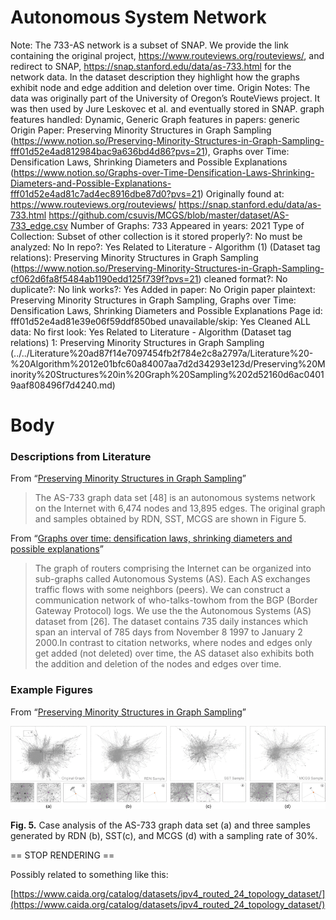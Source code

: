 # Autonomous System Network

Note: The 733-AS network is a subset of SNAP. We provide the link containing the original project, https://www.routeviews.org/routeviews/, and redirect to SNAP, https://snap.stanford.edu/data/as-733.html for the network data. In the dataset description they highlight how the graphs exhibit node and edge addition and deletion over time. 
Origin Notes: The data was originally part of the University of Oregon’s RouteViews project. It was then used by Jure Leskovec et al. and eventually stored in SNAP.
graph features handled: Dynamic, Generic
Graph features in papers: generic
Origin Paper: Preserving Minority Structures in Graph Sampling (https://www.notion.so/Preserving-Minority-Structures-in-Graph-Sampling-fff01d52e4ad812984bac9a636bd4d86?pvs=21), Graphs over Time: Densification Laws, Shrinking Diameters and Possible Explanations (https://www.notion.so/Graphs-over-Time-Densification-Laws-Shrinking-Diameters-and-Possible-Explanations-fff01d52e4ad81c7ad4ec8916dbe87d0?pvs=21)
Originally found at: https://www.routeviews.org/routeviews/
https://snap.stanford.edu/data/as-733.html
https://github.com/csuvis/MCGS/blob/master/dataset/AS-733_edge.csv
Number of Graphs: 733
Appeared in years: 2021
Type of Collection: Subset of other collection
is it stored properly?: No
must be analyzed: No
In repo?: Yes
Related to Literature - Algorithm (1) (Dataset tag relations): Preserving Minority Structures in Graph Sampling (https://www.notion.so/Preserving-Minority-Structures-in-Graph-Sampling-cf062d6fa8f5484ab1190edd125f739f?pvs=21)
cleaned format?: No
duplicate?: No
link works?: Yes
Added in paper: No
Origin paper plaintext: Preserving Minority Structures in Graph Sampling, Graphs over Time: Densification Laws, Shrinking Diameters and Possible Explanations
Page id: fff01d52e4ad81e39e06f59ddf850bed
unavailable/skip: Yes
Cleaned ALL data: No
first look: Yes
Related to Literature - Algorithm (Dataset tag relations) 1: Preserving Minority Structures in Graph Sampling (../../Literature%20ad87f14e7097454fb2f784e2c8a2797a/Literature%20-%20Algorithm%2012e01bfc60a84007aa7d2d34293e123d/Preserving%20Minority%20Structures%20in%20Graph%20Sampling%202d52160d6ac04019aaf808496f7d4240.md)

# Body

### Descriptions from Literature

From “[Preserving Minority Structures in Graph Sampling](https://ieeexplore.ieee.org/document/9222065)”

> The AS-733 graph data set [48] is an autonomous systems network on the Internet with 6,474 nodes and 13,895 edges. The original graph and samples obtained by RDN, SST, MCGS are shown in Figure 5.
> 

From “[Graphs over time: densification laws, shrinking diameters and possible explanations](https://dl.acm.org/doi/10.1145/1081870.1081893)”

> The graph of routers comprising the Internet can be organized into sub-graphs called Autonomous Systems (AS). Each AS exchanges traffic flows with some neighbors (peers).
We can construct a communication network of who-talks-towhom from the BGP (Border Gateway Protocol) logs. We use the the Autonomous Systems (AS) dataset from [26]. The dataset contains 735 daily instances which span an interval of 785 days from November 8 1997 to January 2 2000.In contrast to citation networks, where nodes and edges only get added (not deleted) over time, the AS dataset also exhibits both the addition and deletion of the nodes and edges over time.
> 

### Example Figures

From “[Preserving Minority Structures in Graph Sampling](https://ieeexplore.ieee.org/document/9222065)”

![Untitled](../../../Benchmark%20datasets%2064e0439269f9497799025562a4087ce1/Autonomous%20System%20Network%2096d24eb9c7f94ab6a6b38e6a3af816ae/Untitled.png)

**Fig. 5.** Case analysis of the AS-733 graph data set (a) and three samples generated by RDN (b), SST(c), and MCGS (d) with a sampling rate of 30%.

== STOP RENDERING ==

Possibly related to something like this:

[https://www.caida.org/catalog/datasets/ipv4_routed_24_topology_dataset/](https://www.caida.org/catalog/datasets/ipv4_routed_24_topology_dataset/)